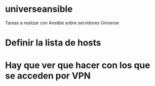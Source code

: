 # universeansible
Tareas a realizar con Ansible sobre servidores Universe
# Definir la lista de hosts

# Hay que ver que hacer con los que se acceden por VPN
